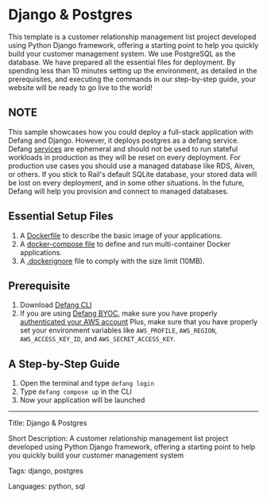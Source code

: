 # Django & Postgres

This template is a customer relationship management list project developed using Python Django framework, offering a starting point to help you quickly build your customer management system. We use PostgreSQL as the database. We have prepared all the essential files for deployment. By spending less than 10 minutes setting up the environment, as detailed in the prerequisites, and executing the commands in our step-by-step guide, your website will be ready to go live to the world!

## NOTE

This sample showcases how you could deploy a full-stack application with Defang and Django. However, it deploys postgres as a defang service. Defang [services](https://12factor.net/processes) are ephemeral and should not be used to run stateful workloads in production as they will be reset on every deployment. For production use cases you should use a managed database like RDS, Aiven, or others. If you stick to Rail's default SQLite database, your stored data will be lost on every deployment, and in some other situations. In the future, Defang will help you provision and connect to managed databases.

## Essential Setup Files

1. A [Dockerfile](https://docs.docker.com/develop/develop-images/dockerfile_best-practices/) to describe the basic image of your applications.
2. A [docker-compose file](https://docs.defang.io/docs/concepts/compose) to define and run multi-container Docker applications.
3. A [.dockerignore](https://docs.docker.com/build/building/context/#dockerignore-files) file to comply with the size limit (10MB).

## Prerequisite

1. Download [Defang CLI](https://github.com/DefangLabs/defang)
2. If you are using [Defang BYOC](https://docs.defang.io/docs/concepts/defang-byoc), make sure you have properly [authenticated your AWS account](https://docs.aws.amazon.com/cli/latest/userguide/cli-chap-configure.html)
   Plus, make sure that you have properly set your environment variables like `AWS_PROFILE`, `AWS_REGION`, `AWS_ACCESS_KEY_ID`, and `AWS_SECRET_ACCESS_KEY`.

## A Step-by-Step Guide

1. Open the terminal and type `defang login`
2. Type `defang compose up` in the CLI
3. Now your application will be launched

---

Title: Django & Postgres

Short Description: A customer relationship management list project developed using Python Django framework, offering a starting point to help you quickly build your customer management system

Tags: django, postgres

Languages: python, sql
